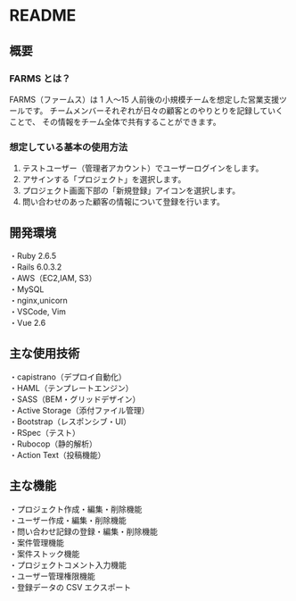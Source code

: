 # README

## 概要

### FARMS とは？

FARMS（ファームス）は 1 人〜15 人前後の小規模チームを想定した営業支援ツールです。
チームメンバーそれぞれが日々の顧客とのやりとりを記録していくことで、
その情報をチーム全体で共有することができます。

### 想定している基本の使用方法

1. テストユーザー（管理者アカウント）でユーザーログインをします。
2. アサインする「プロジェクト」を選択します。
3. プロジェクト画面下部の「新規登録」アイコンを選択します。
4. 問い合わせのあった顧客の情報について登録を行います。

## 開発環境

・Ruby 2.6.5<br>
・Rails 6.0.3.2<br>
・AWS（EC2,IAM, S3）<br>
・MySQL<br>
・nginx,unicorn<br>
・VSCode, Vim<br>
・Vue 2.6<br>

## 主な使用技術

・capistrano（デプロイ自動化）<br>
・HAML（テンプレートエンジン）<br>
・SASS（BEM・グリッドデザイン）<br>
・Active Storage（添付ファイル管理）<br>
・Bootstrap（レスポンシブ・UI）<br>
・RSpec（テスト）<br>
・Rubocop（静的解析）<br>
・Action Text（投稿機能）<br>

## 主な機能

・プロジェクト作成・編集・削除機能<br>
・ユーザー作成・編集・削除機能<br>
・問い合わせ記録の登録・編集・削除機能<br>
・案件管理機能<br>
・案件ストック機能<br>
・プロジェクトコメント入力機能<br>
・ユーザー管理権限機能<br>
・登録データの CSV エクスポート<br>
